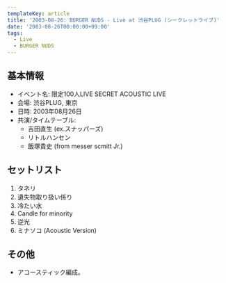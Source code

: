 ```yaml
---
templateKey: article
title: '2003-08-26: BURGER NUDS - Live at 渋谷PLUG (シークレットライブ)'
date: '2003-08-26T00:00:00+09:00'
tags:
  - Live
  - BURGER NUDS
---
```

## 基本情報

* イベント名: 限定100人LIVE SECRET ACOUSTIC LIVE
* 会場: 渋谷PLUG, 東京
* 日時: 2003年08月26日
* 共演/タイムテーブル:
  * 吉田直生 (ex.スナッパーズ)
  * リトルハンセン
  * 飯塚貴史 (from messer scmitt Jr.)

## セットリスト

1. タネリ
1. 遺失物取り扱い係り
1. 冷たい水
1. Candle for minority
1. 逆光
1. ミナソコ (Acoustic Version)

## その他

* アコースティック編成。
